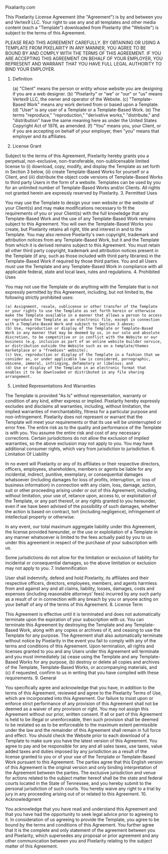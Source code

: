 Pixaliarity.com

This Pixelarity License Agreement (the "Agreement") is by and between you and Vertex9 LLC. Your right to use any and all templates and other media content (each a "Template") downloaded from Pixelarity (the "Website") is subject to the terms of this Agreement.

PLEASE READ THIS AGREEMENT CAREFULLY. BY OBTAINING OR USING A TEMPLATE FROM PIXELARITY IN ANY MANNER, YOU AGREE TO BE BOUND BY AND COMPLY WITH THE TERMS OF THIS AGREEMENT. IF YOU ARE ACCEPTING THIS AGREEMENT ON BEHALF OF YOUR EMPLOYER, YOU REPRESENT AND WARRANT THAT YOU HAVE FULL LEGAL AUTHORITY TO BIND YOUR EMPLOYER.
1. Definition

    (a) "Client" means the person or entity whose website you are designing if you are a web designer.
    (b) "Pixelarity" or "we" or "our" or "us" means Vertex9 LLC, the owner and operator of the Website.
    (c) "Template-Based Work" means any work derived from or based upon a Template.
    (d) "User" is any user of a Template or a Template-Based Work.
    (e) The terms "reproduce," "reproduction," "derivative works," "distribute," and "distribution" have the same meaning here as under the United States Copyright Act of 1976, as amended.
    (f) "You" means you, your Client, or if you are accepting on behalf of your employer, then "you" means that employer and its affiliates.

2. License Grant

Subject to the terms of this Agreement, Pixelarity hereby grants you a perpetual, non-exclusive, non-transferable, non-sublicensable limited license to (i) download, copy, modify, and display the Template as set forth in Section 3 below, (ii) create Template-Based Works for yourself or a Client, and (iii) distribute the object code versions of Template-Based Works to third party Users in the form of a website. Templates can be used by you for an unlimited number of Template-Based Works and/or Clients. All rights not granted herein are expressly reserved by Pixelarity.
3. Permitted Uses

You may use the Template to design your own website or the website of your Client(s) and may make modifications necessary to fit the requirements of you or your Client(s) with the full knowledge that any Template-Based Work and the use of any Template-Based Work remains subject to this Agreement. You will own the Template-Based Works you create, but Pixelarity retains all right, title and interest in and to the Template. You may also remove Pixelarity's own copyright, trademark and attribution notices from any Template-Based Work, but it and the Template from which it is derived remains subject to this Agreement. You must retain all other third party copyright, trademark and attribution notices present in the Template (if any, such as those included with third party libraries) in the Template-Based Work if required by those third parties. You and all Users must use the Template and any Template-Based Work in compliance with all applicable federal, state and local laws, rules and regulations.
4. Prohibited Uses

You may not use the Template or do anything with the Template that is not expressly permitted by this Agreement, including, but not limited to, the following strictly prohibited uses:

    (a) Assignment, resale, sublicense or other transfer of the Template or your rights to use the Template as set forth herein or otherwise make the Template available in a manner that allows a person to access or reproduce the Template as an electronic file, except in connection with a Template-Based Work and subject to Section 3 above;
    (b) Use, reproduction or display of the Template or Template-Based Work in any manner that may be deemed by us, in our sole and absolute discretion, to be competitive or in conflict with the Website or our business (e.g. inclusion as part of an online website builder service, or distribution outside the Website such as on a template/themes marketplace or a "freebies" website);
    (c) Use, reproduction or display of the Template in a fashion that we consider as, or under applicable law is considered, pornographic, obscene, immoral, infringing, defamatory or libelous; and
    (d) Use or display of the Template in an electronic format that enables it to be downloaded or distributed in any file sharing arrangement.

5. Limited Representations And Warranties

The Template is provided "As Is" without representation, warranty or condition of any kind, either express or implied. Pixelarity hereby expressly excludes and disclaims all warranties, including, without limitation, the implied warranties of merchantability, fitness for a particular purpose and non-infringement. Pixelarity does not represent or warrant that the Template will meet your requirements or that its use will be uninterrupted or error free. The entire risk as to the quality and performance of the Template is with you. You assume the entire risk and cost of any necessary corrections. Certain jurisdictions do not allow the exclusion of implied warranties, so the above exclusion may not apply to you. You may have additional consumer rights, which vary from jurisdiction to jurisdiction.
6. Limitation Of Liability

In no event will Pixelarity or any of its affiliates or their respective directors, officers, employees, shareholders, members or agents be liable for any incidental, indirect, punitive, exemplary, or consequential damages whatsoever (including damages for loss of profits, interruption, or loss of business information) in connection with any claim, loss, damage, action, suit or other proceeding arising under or out of this Agreement, including, without limitation, your use of, reliance upon, access to, or exploitation of the Template, or any part thereof, or any rights granted to you hereunder, even if we have been advised of the possibility of such damages, whether the action is based on contract, tort (including negligence), infringement of intellectual property or otherwise.

In any event, our total maximum aggregate liability under this Agreement, the license provided hereunder, or the use or exploitation of a Template in any manner whatsoever is limited to the fees actually paid by you to us under this agreement in respect of the purchase of your subscription with us.

Some jurisdictions do not allow for the limitation or exclusion of liability for incidental or consequential damages, so the above limitation or exclusion may not apply to you.
7. Indemnification

User shall indemnify, defend and hold Pixelarity, its affiliates and their respective officers, directors, employees, members, and agents harmless from and against any and all claims, liability, losses, damages, costs and expenses (including reasonable attorneys' fees) incurred by any such party as a result of or in connection with any breach by you or anyone acting on your behalf of any of the terms of this Agreement.
8. License Term

This Agreement is effective until it is terminated and does not automatically terminate upon the expiration of your subscription with us. You can terminate this Agreement by destroying the Template and any Template-Based Work, along with any copies or archives of it, and ceasing to use the Template for any purpose. The Agreement shall also automatically terminate without notice by Pixelarity in the event you fail to comply with any of the terms and conditions of this Agreement. Upon termination, all rights and licenses granted to you and any Users under this Agreement will terminate and you must immediately (a) cease using the Template and any Template-Based Works for any purpose, (b) destroy or delete all copies and archives of the Template, Template-Based Works, or accompanying materials, and (c) if requested, confirm to us in writing that you have complied with these requirements.
9. General

You specifically agree and acknowledge that you have, in addition to the terms of this Agreement, reviewed and agree to the Pixelarity Terms of Use, which are incorporated into this Agreement. Our failure to insist upon or enforce strict performance of any provision of this Agreement shall not be deemed as a waiver of any provision or right. You may not assign this Agreement without our prior, written consent. If all or part of this Agreement is held to be illegal or unenforceable, then such provision shall be deemed to be restated so as to be enforceable to the maximum extent permissible under the law and the remainder of this Agreement shall remain in full force and effect. You should check the Website prior to each download of a Template to make sure you have the latest version of this Agreement. You agree to pay and be responsible for any and all sales taxes, use taxes, value added taxes and duties imposed by any jurisdiction as a result of the license granted to you or of your use of the Template or Template-Based Work pursuant to this Agreement. The parties agree that this English version of this Agreement is the original version and only binding interpretation of the Agreement between the parties. The exclusive jurisdiction and venue for actions related to the subject matter hereof shall be the state and federal courts located in the State of Tennessee, and you hereby submit to the personal jurisdiction of such courts. You hereby waive any right to a trial by jury in any proceeding arising out of or related to this Agreement.
10. Acknowledgment

You acknowledge that you have read and understand this Agreement and that you have had the opportunity to seek legal advice prior to agreeing to it. In consideration of us agreeing to provide the Template, you agree to be bound by the terms and conditions of this Agreement. You further agree that it is the complete and only statement of the agreement between you and Pixelarity, which supersedes any proposal or prior agreement and any other communication between you and Pixelarity relating to the subject matter of this Agreement.
